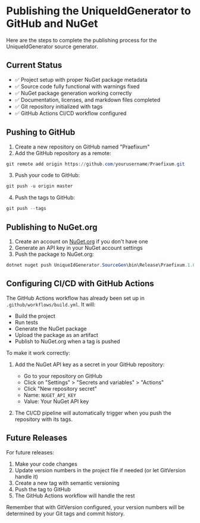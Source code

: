 # Publishing the UniqueIdGenerator to GitHub and NuGet

Here are the steps to complete the publishing process for the UniqueIdGenerator source generator.

## Current Status

- ✅ Project setup with proper NuGet package metadata
- ✅ Source code fully functional with warnings fixed
- ✅ NuGet package generation working correctly
- ✅ Documentation, licenses, and markdown files completed
- ✅ Git repository initialized with tags
- ✅ GitHub Actions CI/CD workflow configured

## Pushing to GitHub

1. Create a new repository on GitHub named "Praefixum"
2. Add the GitHub repository as a remote:

```powershell
git remote add origin https://github.com/yourusername/Praefixum.git
```

3. Push your code to GitHub:

```powershell
git push -u origin master
```

4. Push the tags to GitHub:

```powershell
git push --tags
```

## Publishing to NuGet.org

1. Create an account on [NuGet.org](https://www.nuget.org/) if you don't have one
2. Generate an API key in your NuGet account settings
3. Push the package to NuGet.org:

```powershell
dotnet nuget push UniqueIdGenerator.SourceGen\bin\Release\Praefixum.1.0.1.nupkg --api-key YOUR_API_KEY --source https://api.nuget.org/v3/index.json
```

## Configuring CI/CD with GitHub Actions

The GitHub Actions workflow has already been set up in `.github/workflows/build.yml`. It will:
- Build the project
- Run tests
- Generate the NuGet package
- Upload the package as an artifact
- Publish to NuGet.org when a tag is pushed

To make it work correctly:
1. Add the NuGet API key as a secret in your GitHub repository:
   - Go to your repository on GitHub
   - Click on "Settings" > "Secrets and variables" > "Actions"
   - Click "New repository secret"
   - Name: `NUGET_API_KEY`
   - Value: Your NuGet API key

2. The CI/CD pipeline will automatically trigger when you push the repository with its tags.

## Future Releases

For future releases:
1. Make your code changes
2. Update version numbers in the project file if needed (or let GitVersion handle it)
3. Create a new tag with semantic versioning
4. Push the tag to GitHub
5. The GitHub Actions workflow will handle the rest

Remember that with GitVersion configured, your version numbers will be determined by your Git tags and commit history.

